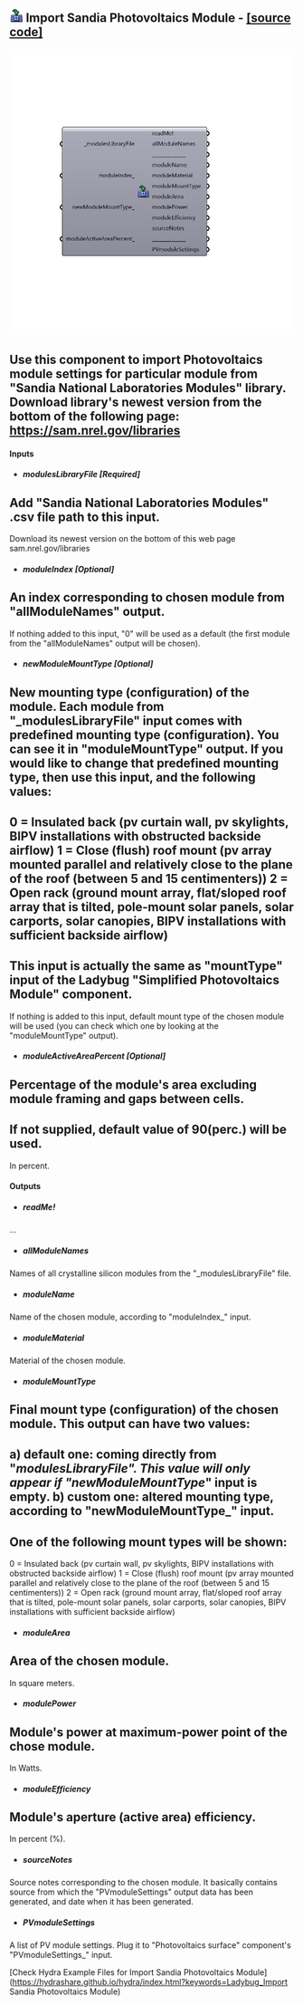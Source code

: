 ## ![](../../images/icons/Import_Sandia_Photovoltaics_Module.png) Import Sandia Photovoltaics Module - [[source code]](https://github.com/mostaphaRoudsari/ladybug/tree/master/src/Ladybug_Import%20Sandia%20Photovoltaics%20Module.py)

![](../../images/components/Import_Sandia_Photovoltaics_Module.png)

Use this component to import Photovoltaics module settings for particular module from "Sandia National Laboratories Modules" library.
 Download library's newest version from the bottom of the following page:
 https://sam.nrel.gov/libraries
 -
 

#### Inputs
* ##### modulesLibraryFile [Required]
Add "Sandia National Laboratories Modules" .csv file path to this input.
 -
 Download its newest version on the bottom of this web page
 sam.nrel.gov/libraries
* ##### moduleIndex [Optional]
An index corresponding to chosen module from "allModuleNames" output.
 -
 If nothing added to this input, "0" will be used as a default (the first module from the "allModuleNames" output will be chosen).
* ##### newModuleMountType [Optional]
New mounting type (configuration) of the module.
 Each module from "_modulesLibraryFile" input comes with predefined mounting type (configuration). You can see it in "moduleMountType" output.
 If you would like to change that predefined mounting type, then use this input, and the following values:
 -
 0 = Insulated back (pv curtain wall, pv skylights, BIPV installations with obstructed backside airflow)
 1 = Close (flush) roof mount (pv array mounted parallel and relatively close to the plane of the roof (between 5 and 15 centimenters))
 2 = Open rack (ground mount array, flat/sloped roof array that is tilted, pole-mount solar panels, solar carports, solar canopies, BIPV installations with sufficient backside airflow)
 -
 This input is actually the same as "mountType" input of the Ladybug "Simplified Photovoltaics Module" component.
 -
 If nothing is added to this input, default mount type of the chosen module will be used (you can check which one by looking at the "moduleMountType" output).
* ##### moduleActiveAreaPercent [Optional]
Percentage of the module's area excluding module framing and gaps between cells. 
 -
 If not supplied, default value of 90(perc.) will be used.
 -
 In percent.

#### Outputs
* ##### readMe!
...
* ##### allModuleNames
Names of all crystalline silicon modules from the "_modulesLibraryFile" file.
* ##### moduleName
Name of the chosen module, according to "moduleIndex_" input.
* ##### moduleMaterial
Material of the chosen module.
* ##### moduleMountType
Final mount type (configuration) of the chosen module.
 This output can have two values:
 -
 a) default one: coming directly from "_modulesLibraryFile". This value will only appear if "newModuleMountType_" input is empty.
 b) custom one: altered mounting type, according to "newModuleMountType_" input.
 -
 One of the following mount types will be shown:
 -
 0 = Insulated back (pv curtain wall, pv skylights, BIPV installations with obstructed backside airflow)
 1 = Close (flush) roof mount (pv array mounted parallel and relatively close to the plane of the roof (between 5 and 15 centimenters))
 2 = Open rack (ground mount array, flat/sloped roof array that is tilted, pole-mount solar panels, solar carports, solar canopies, BIPV installations with sufficient backside airflow)
* ##### moduleArea
Area of the chosen module.
 -
 In square meters.
* ##### modulePower
Module's power at maximum-power point of the chose module.
 -
 In Watts.
* ##### moduleEfficiency
Module's aperture (active area) efficiency.
 -
 In percent (%).
* ##### sourceNotes
Source notes corresponding to the chosen module.
 It basically contains source from which the "PVmoduleSettings" output data has been generated, and date when it has been generated.
* ##### PVmoduleSettings
A list of PV module settings. Plug it to "Photovoltaics surface" component's "PVmoduleSettings_" input.


[Check Hydra Example Files for Import Sandia Photovoltaics Module](https://hydrashare.github.io/hydra/index.html?keywords=Ladybug_Import Sandia Photovoltaics Module)